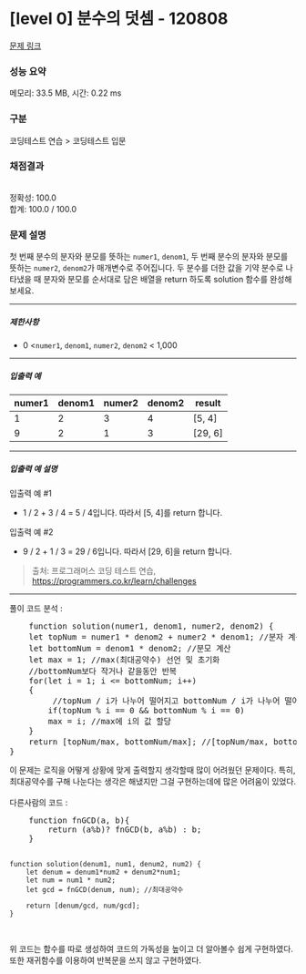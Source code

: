 # [level 0] 분수의 덧셈 - 120808 

[문제 링크](https://school.programmers.co.kr/learn/courses/30/lessons/120808#) 

### 성능 요약

메모리: 33.5 MB, 시간: 0.22 ms

### 구분

코딩테스트 연습 > 코딩테스트 입문

### 채점결과

<br/>정확성: 100.0<br/>합계: 100.0 / 100.0

### 문제 설명

<p>첫 번째 분수의 분자와 분모를 뜻하는 <code>numer1</code>, <code>denom1</code>, 두 번째 분수의 분자와 분모를 뜻하는 <code>numer2</code>, <code>denom2</code>가 매개변수로 주어집니다. 두 분수를 더한 값을 기약 분수로 나타냈을 때 분자와 분모를 순서대로 담은 배열을 return 하도록 solution 함수를 완성해보세요.</p>

<hr>

<h5>제한사항</h5>

<ul>
<li>0 &lt;<code>numer1</code>, <code>denom1</code>,&nbsp;<code>numer2</code>, <code>denom2</code> &lt; 1,000</li>
</ul>

<hr>

<h5>입출력 예</h5>
<table class="table">
        <thead><tr>
<th>numer1</th>
<th>denom1</th>
<th>numer2</th>
<th>denom2</th>
<th>result</th>
</tr>
</thead>
        <tbody><tr>
<td>1</td>
<td>2</td>
<td>3</td>
<td>4</td>
<td>[5, 4]</td>
</tr>
<tr>
<td>9</td>
<td>2</td>
<td>1</td>
<td>3</td>
<td>[29, 6]</td>
</tr>
</tbody>
      </table>
<hr>

<h5>입출력 예 설명</h5>

<p>입출력 예 #1</p>

<ul>
<li>1 / 2 + 3 / 4 = 5 / 4입니다. 따라서 [5, 4]를 return 합니다.</li>
</ul>

<p>입출력 예 #2</p>

<ul>
<li>9 / 2 + 1 / 3 = 29 / 6입니다. 따라서 [29, 6]을 return 합니다.</li>
</ul>


> 출처: 프로그래머스 코딩 테스트 연습, https://programmers.co.kr/learn/challenges
<hr>
<p>
풀이 코드 분석 :
</p>
<pre>
    function solution(numer1, denom1, numer2, denom2) {
    let topNum = numer1 * denom2 + numer2 * denom1; //분자 계산
    let bottomNum = denom1 * denom2; //분모 계산
    let max = 1; //max(최대공약수) 선언 및 초기화
    //bottomNum보다 작거나 같을동안 반복
    for(let i = 1; i <= bottomNum; i++)
    {
         //topNum / i가 나누어 떨어지고 bottomNum / i가 나누어 떨어지면
        if(topNum % i == 0 && bottomNum % i == 0) 
        max = i; //max에 i의 값 할당
    }
    return [topNum/max, bottomNum/max]; //[topNum/max, bottomNum/max] 리턴
}
</pre>
이 문제는 로직을 어떻게 상황에 맞게 출력할지 생각할때 많이 어려웠던 문제이다. 특히, 최대공약수를 구해 나눈다는 생각은 해냈지만 그걸 구현하는데에 많은 어려움이 있었다.<br/>
<br/>
다른사람의 코드 :
<pre>
    function fnGCD(a, b){
        return (a%b)? fnGCD(b, a%b) : b;
    }

    function solution(denum1, num1, denum2, num2) {
        let denum = denum1*num2 + denum2*num1;
        let num = num1 * num2;
        let gcd = fnGCD(denum, num); //최대공약수

        return [denum/gcd, num/gcd];
    }
</pre>
위 코드는 함수를 따로 생성하여 코드의 가독성을 높이고 더 알아볼수 쉽게 구현하였다. 또한 재귀함수를 이용하여 반복문을 쓰지 않고 구현하였다.
